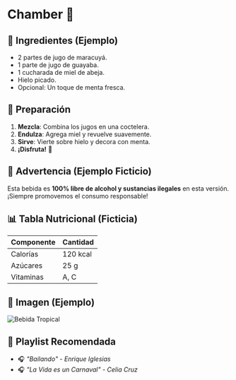 # Chamber 🥤

## 🌈 Ingredientes (Ejemplo)
- 2 partes de jugo de maracuyá.
- 1 parte de jugo de guayaba.
- 1 cucharada de miel de abeja.
- Hielo picado.
- Opcional: Un toque de menta fresca.

## 🍹 Preparación
1. **Mezcla**: Combina los jugos en una coctelera.
2. **Endulza**: Agrega miel y revuelve suavemente.
3. **Sirve**: Vierte sobre hielo y decora con menta.
4. **¡Disfruta!** 🎉

## 🚫 Advertencia (Ejemplo Ficticio)
Esta bebida es **100% libre de alcohol y sustancias ilegales** en esta versión. ¡Siempre promovemos el consumo responsable!

## 📊 Tabla Nutricional (Ficticia)
| Componente | Cantidad |
|------------|----------|
| Calorías   | 120 kcal |
| Azúcares   | 25 g     |
| Vitaminas  | A, C     |

## 📸 Imagen (Ejemplo)
![Bebida Tropical](https://ejemplo.com/imagen-ficticia.jpg)

## 🎵 Playlist Recomendada
- 🎧 *"Bailando" - Enrique Iglesias*
- 🎧 *"La Vida es un Carnaval" - Celia Cruz*
